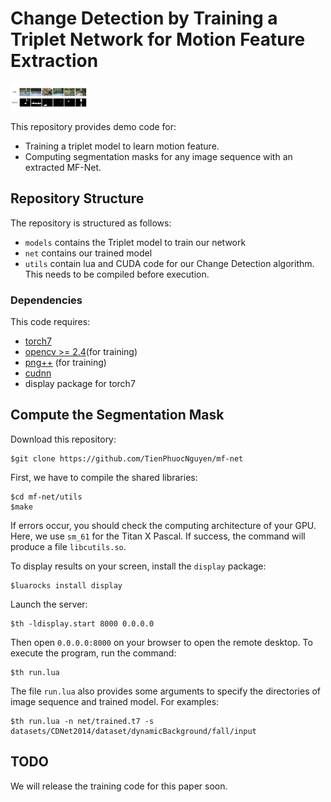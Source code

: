 # Change Detection by Training a Triplet Network for Motion Feature Extraction

<img src="sample.png" style="width: 25%;"/>

This repository provides demo code for:
- Training a triplet model to learn motion feature.
- Computing segmentation masks for any image sequence with an extracted MF-Net.

## Repository Structure

The repository is structured as follows:
- `models` contains the Triplet model to train our network
- `net` contains our trained model
- `utils` contain lua and CUDA code for our Change Detection algorithm. This needs to be compiled before execution.

### Dependencies

This code requires:
- [torch7](https://github.com/torch/torch7)
- [opencv >= 2.4](http://opencv.org/)(for training)
- [png++](http://www.nongnu.org/pngpp/)  (for training)
- [cudnn](https://developer.nvidia.com/cudnn)
- display package for torch7

## Compute the Segmentation Mask
Download this repository:
 ~~~
$git clone https://github.com/TienPhuocNguyen/mf-net
 ~~~
First, we have to compile the shared libraries:
 ~~~
 $cd mf-net/utils
 $make
 ~~~
If errors occur, you should check the computing architecture of your GPU. Here, we use `sm_61` for the Titan X Pascal.
If success, the command will produce a file `libcutils.so`.

To display results on your screen, install the `display` package:
 ~~~
 $luarocks install display
 ~~~
Launch the server:
 ~~~
 $th -ldisplay.start 8000 0.0.0.0
 ~~~
Then open `0.0.0.0:8000` on your browser to open the remote desktop.
To execute the program, run the command:
 ~~~
 $th run.lua
 ~~~
The file `run.lua` also provides some arguments to specify the directories of image sequence and trained model. For examples:
 ~~~
 $th run.lua -n net/trained.t7 -s datasets/CDNet2014/dataset/dynamicBackground/fall/input
 ~~~

## TODO
We will release the training code for this paper soon.





